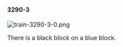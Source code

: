 #### 3290-3
![train-3290-3-0.png](https://github.com/lil-lab/nlvr/raw/master/nlvr/train/images/66/train-3290-3-0.png "train-3290-3-0.png")

There is a black block on a blue block.